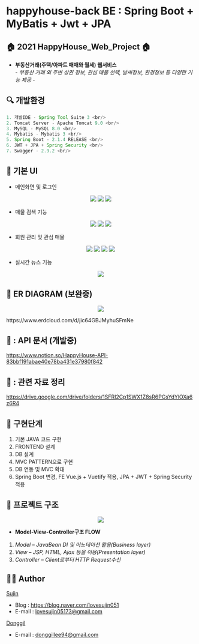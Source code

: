 # happyhouse-back BE : Spring Boot + MyBatis + Jwt + JPA

## :house: 2021 HappyHouse_Web_Project :house:

- **부동산거래(주택/아파트 매매와 월세) 웹서비스**  
   _- 부동산 거래 외 주변 상권 정보, 관심 매물 선택, 날씨정보, 환경정보 등 다양한 기능 제공 -_

## :mag: 개발환경

```java
1. 개발IDE - Spring Tool Suite 3 <br/>
2. Tomcat Server - Apache Tomcat 9.0 <br/>
3. MySQL - MySQL 8.0 <br/>
4. Mybatis - Mybatis 3 <br/>
5. Spring Boot - 2.1.4 RELEASE <br/>
6. JWT + JPA + Spring Security <br/>
7. Swagger - 2.9.2 <br/>

```

## :loudspeaker: 기본 UI

- 메인화면 및 로그인
<p align="center">
  <img src="./img/메인화면1.png"/>
  <img src="./img/메인화면_로그인.png"/>
  <img src="./img/로그아웃.png"/>
</p>

- 매물 검색 기능
<p align="center">
  <img src="./img/통합 검색.png"/>
  <img src="./img/지도 검색.png"/>
  <img src="./img/상세 검색.png"/>
</p>

- 회원 관리 및 관심 매물
<p align="center">
  <img src="./img/회원 관리.png"/>
  <img src="./img/회원 삭제.png"/>
  <img src="./img/회원 정보 수정.png"/>
  <img src="./img/관심 매물.png"/>
</p>

- 실시간 뉴스 기능
<p align="center">
  <img src="./img/실시간 뉴스 화면.png"/>
</p>

## :open_file_folder: ER DIAGRAM (보완중)

<p align="center">
  <img src="./img/HappyHouse_DB.png"/>
</p>
https://www.erdcloud.com/d/jic64GBJMyhuSFmNe

## 👮 : API 문서 (개발중)

https://www.notion.so/HappyHouse-API-83bbf191abae40e78ba431e37980f842

## 👮 : 관련 자료 정리

https://drive.google.com/drive/folders/1SFRI2Cp1SWX1Z8sR6PGsYdYlOXa6z6R4

## :1234: 구현단계

1. 기본 JAVA 코드 구현
2. FRONTEND 설계
3. DB 설계
4. MVC PATTERN으로 구현
5. DB 연동 및 MVC 확대
6. Spring Boot 변경, FE Vue.js + Vuetify 적용, JPA + JWT + Spring Security 적용

## :round_pushpin: 프로젝트 구조

<p align="center">
  <img src="./img/HappyHouse프로젝트구조.png"/>
</p>

- **Model-View-Controller구조 FLOW**

1. _Model – JavaBean DI 및 어노테이션 활용(Business layer)_
2. _View – JSP, HTML, Ajax 등을 이용(Presentation layer)_
3. _Controller – Client로부터 HTTP Request수신_

## :girl::boy: Author

[Sujin](https://github.com/SujinJeong)

- Blog : https://blog.naver.com/lovesujin051
- E-mail : lovesujin05173@gmail.com

[Donggil](https://github.com/donggillee-dev)

- E-mail : donggillee94@gmail.com
